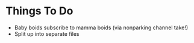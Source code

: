 # Things To Do

* Baby boids subscribe to mamma boids (via nonparking channel take!)
* Split up into separate files
